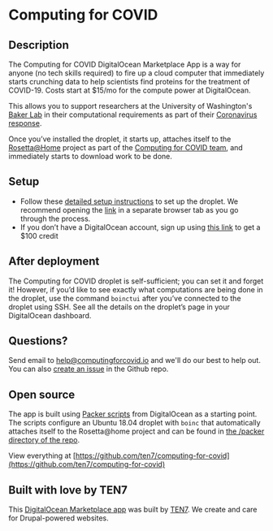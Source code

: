 # Computing for COVID

## Description
The Computing for COVID DigitalOcean Marketplace App is a way for anyone (no tech skills required) to fire up a cloud computer that immediately starts crunching data to help scientists find proteins for the treatment of COVID-19. Costs start at $15/mo for the compute power at DigitalOcean.

This allows you to support researchers at the University of Washington's [Baker Lab](https://www.bakerlab.org/) in their computational requirements as part of their [Coronavirus response](https://www.ipd.uw.edu/coronavirus/).

Once you’ve installed the droplet, it starts up, attaches itself to the [Rosetta@Home](https://boinc.bakerlab.org/) project as part of the [Computing for COVID team](https://boinc.bakerlab.org/rosetta/team_display.php?teamid=20117), and immediately starts to download work to be done.


## Setup
* Follow these [detailed setup instructions](https://computingforcovid.io/setup) to set up the droplet. We recommend opening the [link](https://computingforcovid.io/setup) in a separate browser tab as you go through the process.
* If you don’t have a DigitalOcean account, sign up using [this link](https://m.do.co/c/5fb69d9c62e4) to get a $100 credit

## After deployment
The Computing for COVID droplet is self-sufficient; you can set it and forget it! However, if you’d like to see exactly what computations are being done in the droplet, use the command `boinctui` after you’ve connected to the droplet using SSH. See all the details on the droplet’s page in your DigitalOcean dashboard.

## Questions?
Send email to [help@computingforcovid.io](mailto:help@computingforcovid.io) and we'll do our best to help out. You can also [create an issue](https://github.com/ten7/computing-for-covid/issues/new) in the Github repo.

## Open source
The app is built using [Packer scripts](https://github.com/digitalocean/marketplace-partners) from DigitalOcean as a starting point. The scripts configure an Ubuntu 18.04 droplet with `boinc` that automatically attaches itself to the Rosetta@home project and can be found in [the /packer directory of the repo](https://github.com/ten7/computing-for-covid/tree/master/packer).

View everything at [https://github.com/ten7/computing-for-covid](https://github.com/ten7/computing-for-covid)

## Built with love by TEN7
This [DigitalOcean Marketplace app](http://t7.io/cfc) was built by [TEN7](https://ten7.com/). We create and care for Drupal-powered websites. 



